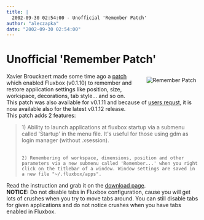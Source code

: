 ```yaml
---
title: |
  2002-09-30 02:54:00 - Unofficial 'Remember Patch'
author: "aleczapka"
date: "2002-09-30 02:54:00"
---
```


# Unofficial 'Remember Patch'

<a href="/zoom.php?shots/fluxbox/remember_patch.jpg"><img src="/images/shots/fluxbox/remember_patch-.jpg" border=0 align=right vspace=10 hspace=10 title="Remember Patch"></a>
Xavier Brouckaert made some time ago a <a href="/download/patches/unofficial-fluxbox-0.1.12-remember-patch.bz2">patch</a> which enabled Fluxbox (v0.1.10) to remember and restore
application settings like position, size, workspace, decorations, tab style... and so on.<br>
This patch was also available for v0.1.11 and because of <a href="http://lists.sourceforge.net/mailman/listinfo/fluxbox-users">users requst</a>,
it is now available also for the latest v0.1.12 release.<br>
This patch adds 2 features:
<blockquote>
    1) Ability to launch applications at fluxbox startup via a submenu called 'Startup' in the menu file. It's useful for those using gdm as login manager (without .xsession).
    <br><br>

    2) Remembering of workspace, dimensions, position and other parameters via a new submenu called 'Remember...' when you right click on the titlebar of a window. Window settings are saved in a new file "~/.fluxbox/apps".
</blockquote>
Read the instruction and grab it on the <a href="/download.php#patches">download page</a>.
<br>
<b>NOTICE:</b> Do not disable tabs in Fluxbox configuration, cause you will get lots of crushes when you try to move tabs around.
You can still disable tabs for given applications and do not notice crushes when you have tabs enabled in Fluxbox.




